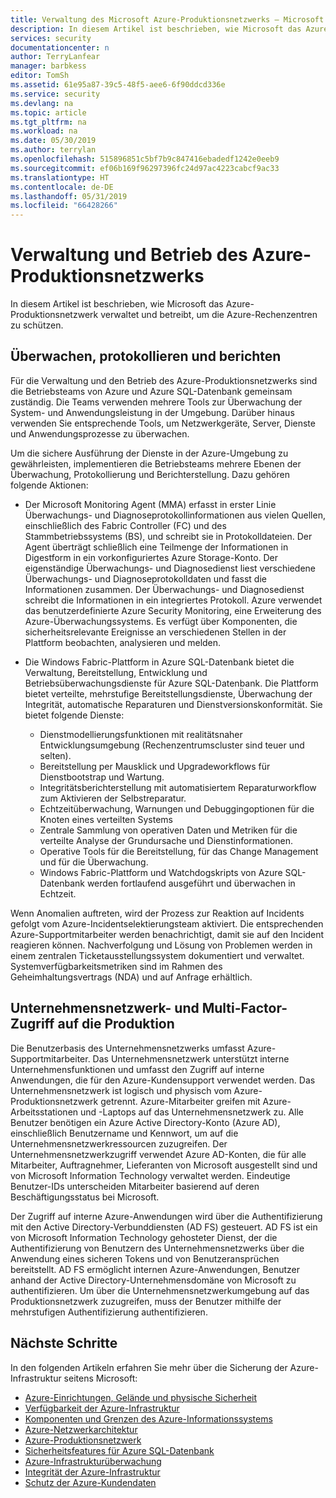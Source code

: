 ```yaml
---
title: Verwaltung des Microsoft Azure-Produktionsnetzwerks – Microsoft Azure
description: In diesem Artikel ist beschrieben, wie Microsoft das Azure-Produktionsnetzwerk verwaltet und betreibt, um die Azure-Rechenzentren zu schützen.
services: security
documentationcenter: n
author: TerryLanfear
manager: barbkess
editor: TomSh
ms.assetid: 61e95a87-39c5-48f5-aee6-6f90ddcd336e
ms.service: security
ms.devlang: na
ms.topic: article
ms.tgt_pltfrm: na
ms.workload: na
ms.date: 05/30/2019
ms.author: terrylan
ms.openlocfilehash: 515896851c5bf7b9c847416ebadedf1242e0eeb9
ms.sourcegitcommit: ef06b169f96297396fc24d97ac4223cabcf9ac33
ms.translationtype: HT
ms.contentlocale: de-DE
ms.lasthandoff: 05/31/2019
ms.locfileid: "66428266"
---
```

# <a name="management-and-operation-of-the-azure-production-network"></a>Verwaltung und Betrieb des Azure-Produktionsnetzwerks    
In diesem Artikel ist beschrieben, wie Microsoft das Azure-Produktionsnetzwerk verwaltet und betreibt, um die Azure-Rechenzentren zu schützen.

## <a name="monitor-log-and-report"></a>Überwachen, protokollieren und berichten

Für die Verwaltung und den Betrieb des Azure-Produktionsnetzwerks sind die Betriebsteams von Azure und Azure SQL-Datenbank gemeinsam zuständig. Die Teams verwenden mehrere Tools zur Überwachung der System- und Anwendungsleistung in der Umgebung. Darüber hinaus verwenden Sie entsprechende Tools, um Netzwerkgeräte, Server, Dienste und Anwendungsprozesse zu überwachen.

Um die sichere Ausführung der Dienste in der Azure-Umgebung zu gewährleisten, implementieren die Betriebsteams mehrere Ebenen der Überwachung, Protokollierung und Berichterstellung. Dazu gehören folgende Aktionen:

- Der Microsoft Monitoring Agent (MMA) erfasst in erster Linie Überwachungs- und Diagnoseprotokollinformationen aus vielen Quellen, einschließlich des Fabric Controller (FC) und des Stammbetriebssystems (BS), und schreibt sie in Protokolldateien. Der Agent überträgt schließlich eine Teilmenge der Informationen in Digestform in ein vorkonfiguriertes Azure Storage-Konto. Der eigenständige Überwachungs- und Diagnosedienst liest verschiedene Überwachungs- und Diagnoseprotokolldaten und fasst die Informationen zusammen. Der Überwachungs- und Diagnosedienst schreibt die Informationen in ein integriertes Protokoll. Azure verwendet das benutzerdefinierte Azure Security Monitoring, eine Erweiterung des Azure-Überwachungssystems. Es verfügt über Komponenten, die sicherheitsrelevante Ereignisse an verschiedenen Stellen in der Plattform beobachten, analysieren und melden.

- Die Windows Fabric-Plattform in Azure SQL-Datenbank bietet die Verwaltung, Bereitstellung, Entwicklung und Betriebsüberwachungsdienste für Azure SQL-Datenbank. Die Plattform bietet verteilte, mehrstufige Bereitstellungsdienste, Überwachung der Integrität, automatische Reparaturen und Dienstversionskonformität. Sie bietet folgende Dienste:

   - Dienstmodellierungsfunktionen mit realitätsnaher Entwicklungsumgebung (Rechenzentrumscluster sind teuer und selten).
   - Bereitstellung per Mausklick und Upgradeworkflows für Dienstbootstrap und Wartung.
   - Integritätsberichterstellung mit automatisiertem Reparaturworkflow zum Aktivieren der Selbstreparatur.
   - Echtzeitüberwachung, Warnungen und Debuggingoptionen für die Knoten eines verteilten Systems
   - Zentrale Sammlung von operativen Daten und Metriken für die verteilte Analyse der Grundursache und Dienstinformationen.
   - Operative Tools für die Bereitstellung, für das Change Management und für die Überwachung.
   - Windows Fabric-Plattform und Watchdogskripts von Azure SQL-Datenbank werden fortlaufend ausgeführt und überwachen in Echtzeit.

Wenn Anomalien auftreten, wird der Prozess zur Reaktion auf Incidents gefolgt vom Azure-Incidentselektierungsteam aktiviert. Die entsprechenden Azure-Supportmitarbeiter werden benachrichtigt, damit sie auf den Incident reagieren können. Nachverfolgung und Lösung von Problemen werden in einem zentralen Ticketausstellungssystem dokumentiert und verwaltet. Systemverfügbarkeitsmetriken sind im Rahmen des Geheimhaltungsvertrags (NDA) und auf Anfrage erhältlich.

## <a name="corporate-network-and-multi-factor-access-to-production"></a>Unternehmensnetzwerk- und Multi-Factor-Zugriff auf die Produktion
Die Benutzerbasis des Unternehmensnetzwerks umfasst Azure-Supportmitarbeiter. Das Unternehmensnetzwerk unterstützt interne Unternehmensfunktionen und umfasst den Zugriff auf interne Anwendungen, die für den Azure-Kundensupport verwendet werden. Das Unternehmensnetzwerk ist logisch und physisch vom Azure-Produktionsnetzwerk getrennt. Azure-Mitarbeiter greifen mit Azure-Arbeitsstationen und -Laptops auf das Unternehmensnetzwerk zu. Alle Benutzer benötigen ein Azure Active Directory-Konto (Azure AD), einschließlich Benutzername und Kennwort, um auf die Unternehmensnetzwerkressourcen zuzugreifen. Der Unternehmensnetzwerkzugriff verwendet Azure AD-Konten, die für alle Mitarbeiter, Auftragnehmer, Lieferanten von Microsoft ausgestellt sind und von Microsoft Information Technology verwaltet werden. Eindeutige Benutzer-IDs unterscheiden Mitarbeiter basierend auf deren Beschäftigungsstatus bei Microsoft.

Der Zugriff auf interne Azure-Anwendungen wird über die Authentifizierung mit den Active Directory-Verbunddiensten (AD FS) gesteuert. AD FS ist ein von Microsoft Information Technology gehosteter Dienst, der die Authentifizierung von Benutzern des Unternehmensnetzwerks über die Anwendung eines sicheren Tokens und von Benutzeransprüchen bereitstellt. AD FS ermöglicht internen Azure-Anwendungen, Benutzer anhand der Active Directory-Unternehmensdomäne von Microsoft zu authentifizieren. Um über die Unternehmensnetzwerkumgebung auf das Produktionsnetzwerk zuzugreifen, muss der Benutzer mithilfe der mehrstufigen Authentifizierung authentifizieren.

## <a name="next-steps"></a>Nächste Schritte
In den folgenden Artikeln erfahren Sie mehr über die Sicherung der Azure-Infrastruktur seitens Microsoft:

- [Azure-Einrichtungen, Gelände und physische Sicherheit](azure-physical-security.md)
- [Verfügbarkeit der Azure-Infrastruktur](azure-infrastructure-availability.md)
- [Komponenten und Grenzen des Azure-Informationssystems](azure-infrastructure-components.md)
- [Azure-Netzwerkarchitektur](azure-infrastructure-network.md)
- [Azure-Produktionsnetzwerk](azure-production-network.md)
- [Sicherheitsfeatures für Azure SQL-Datenbank](azure-infrastructure-sql.md)
- [Azure-Infrastrukturüberwachung](azure-infrastructure-monitoring.md)
- [Integrität der Azure-Infrastruktur](azure-infrastructure-integrity.md)
- [Schutz der Azure-Kundendaten](azure-protection-of-customer-data.md)
